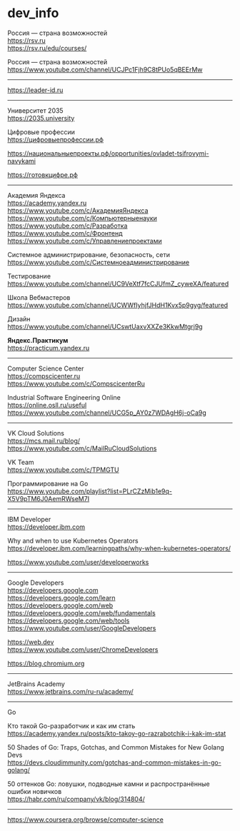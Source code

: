 # dev_info

Россия — страна возможностей  
https://rsv.ru  
https://rsv.ru/edu/courses/

Россия — страна возможностей  
https://www.youtube.com/channel/UCJPc1Fjh9C8tPUo5qBEErMw

---

https://leader-id.ru

---

Университет 2035  
https://2035.university

Цифровые профессии  
https://цифровыепрофессии.рф

https://национальныепроекты.рф/opportunities/ovladet-tsifrovymi-navykami

https://готовкцифре.рф

---

Академия Яндекса  
https://academy.yandex.ru  
https://www.youtube.com/c/АкадемияЯндекса  
https://www.youtube.com/c/Компьютерныенауки  
https://www.youtube.com/c/Разработка  
https://www.youtube.com/c/Фронтенд  
https://www.youtube.com/c/Управлениепроектами

Системное администрирование, безопасность, сети  
https://www.youtube.com/c/Системноеадминистрирование

Тестирование  
https://www.youtube.com/channel/UC9VeXtf7fcCJUfmZ_cyweXA/featured

Школа Вебмастеров  
https://www.youtube.com/channel/UCWWfIyhjfJHdH1Kvx5p9gyg/featured

Дизайн  
https://www.youtube.com/channel/UCswtUaxvXXZe3KkwMtgrj9g

**Яндекс.Практикум**  
https://practicum.yandex.ru

---

Computer Science Center  
https://compscicenter.ru  
https://www.youtube.com/c/CompscicenterRu

Industrial Software Engineering Online  
https://online.osll.ru/useful  
https://www.youtube.com/channel/UCG5p_AY0z7WDAgH6j-oCa9g

---

VK Cloud Solutions  
https://mcs.mail.ru/blog/  
https://www.youtube.com/c/MailRuCloudSolutions

VK Team  
https://www.youtube.com/c/TPMGTU

Программирование на Go  
https://www.youtube.com/playlist?list=PLrCZzMib1e9q-X5V9pTM6J0AemRWseM7I

---

IBM Developer  
https://developer.ibm.com  

Why and when to use Kubernetes Operators  
https://developer.ibm.com/learningpaths/why-when-kubernetes-operators/

https://www.youtube.com/user/developerworks

---

Google Developers  
https://developers.google.com  
https://developers.google.com/learn  
https://developers.google.com/web  
https://developers.google.com/web/fundamentals  
https://developers.google.com/web/tools  
https://www.youtube.com/user/GoogleDevelopers

https://web.dev  
https://www.youtube.com/user/ChromeDevelopers

https://blog.chromium.org

---

JetBrains Academy  
https://www.jetbrains.com/ru-ru/academy/

---

Go

Кто такой Go-разработчик и как им стать  
https://academy.yandex.ru/posts/kto-takoy-go-razrabotchik-i-kak-im-stat

50 Shades of Go: Traps, Gotchas, and Common Mistakes for New Golang Devs  
https://devs.cloudimmunity.com/gotchas-and-common-mistakes-in-go-golang/

50 оттенков Go: ловушки, подводные камни и распространённые ошибки новичков  
https://habr.com/ru/company/vk/blog/314804/

---

https://www.coursera.org/browse/computer-science
